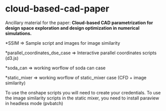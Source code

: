 # cloud-based-cad-paper
Ancillary material for the paper: **Cloud-based CAD parametrization for design space exploration and design optimization in numerical simulations.**



*SSIM => Sample script and images for image similarity

*parallel_coordinates_dse_case => Interactive parallel coordinates scripts (d3.js)

*soda_can => working worflow of soda can case

*static_mixer => working worflow of static_mixer case (CFD + image similarity)



To use the onshape scripts you will need to create your credentials.
To use the image similarity scripts in the static mixer, you need to install paraview in headless mode (pvbatch)
